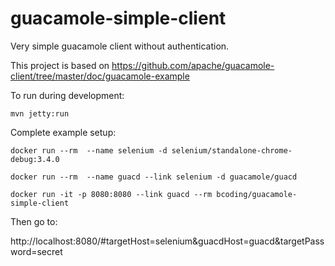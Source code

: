 # guacamole-simple-client

Very simple guacamole client without authentication.

This project is based on https://github.com/apache/guacamole-client/tree/master/doc/guacamole-example

To run during development:

  `mvn jetty:run`
  
Complete example setup:

  `docker run --rm  --name selenium -d selenium/standalone-chrome-debug:3.4.0`
  
  `docker run --rm  --name guacd --link selenium -d guacamole/guacd`
  
  `docker run -it -p 8080:8080 --link guacd --rm bcoding/guacamole-simple-client`
  
Then go to:

http://localhost:8080/#targetHost=selenium&guacdHost=guacd&targetPassword=secret
